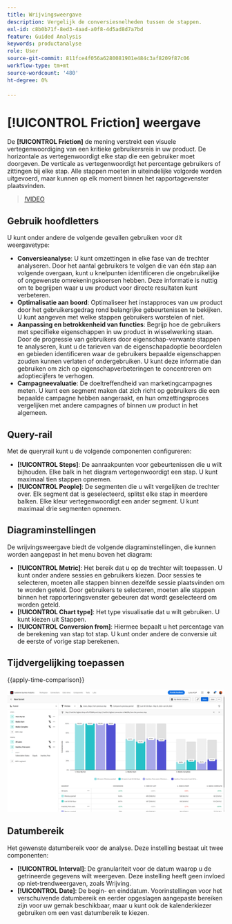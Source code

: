 ```yaml
---
title: Wrijvingsweergave
description: Vergelijk de conversiesnelheden tussen de stappen.
exl-id: c8b0b71f-8ed3-4aad-a0f8-4d5ad8d7a7bd
feature: Guided Analysis
keywords: productanalyse
role: User
source-git-commit: 811fce4f056a6280081901e484c3af8209f87c06
workflow-type: tm+mt
source-wordcount: '480'
ht-degree: 0%

---
```


# [!UICONTROL Friction] weergave

De **[!UICONTROL Friction]** de mening verstrekt een visuele vertegenwoordiging van een kritieke gebruikersreis in uw product. De horizontale as vertegenwoordigt elke stap die een gebruiker moet doorgeven. De verticale as vertegenwoordigt het percentage gebruikers of zittingen bij elke stap. Alle stappen moeten in uiteindelijke volgorde worden uitgevoerd, maar kunnen op elk moment binnen het rapportagevenster plaatsvinden.

>[!VIDEO](https://video.tv.adobe.com/v/3421663/?learn=on)

## Gebruik hoofdletters

U kunt onder andere de volgende gevallen gebruiken voor dit weergavetype:

* **Conversieanalyse**: U kunt omzettingen in elke fase van de trechter analyseren. Door het aantal gebruikers te volgen die van één stap aan volgende overgaan, kunt u knelpunten identificeren die ongebruikelijke of ongewenste omrekeningskoersen hebben. Deze informatie is nuttig om te begrijpen waar u uw product voor directe resultaten kunt verbeteren.
* **Optimalisatie aan boord**: Optimaliseer het instapproces van uw product door het gebruikersgedrag rond belangrijke gebeurtenissen te bekijken. U kunt aangeven met welke stappen gebruikers worstelen of niet.
* **Aanpassing en betrokkenheid van functies**: Begrijp hoe de gebruikers met specifieke eigenschappen in uw product in wisselwerking staan. Door de progressie van gebruikers door eigenschap-verwante stappen te analyseren, kunt u de tarieven van de eigenschapadoptie beoordelen en gebieden identificeren waar de gebruikers bepaalde eigenschappen zouden kunnen verlaten of ondergebruiken. U kunt deze informatie dan gebruiken om zich op eigenschapverbeteringen te concentreren om adoptiecijfers te verhogen.
* **Campagneevaluatie**: De doeltreffendheid van marketingcampagnes meten. U kunt een segment maken dat zich richt op gebruikers die een bepaalde campagne hebben aangeraakt, en hun omzettingsproces vergelijken met andere campagnes of binnen uw product in het algemeen.

## Query-rail

Met de queryrail kunt u de volgende componenten configureren:

* **[!UICONTROL Steps]**: De aanraakpunten voor gebeurtenissen die u wilt bijhouden. Elke balk in het diagram vertegenwoordigt een stap. U kunt maximaal tien stappen opnemen.
* **[!UICONTROL People]**: De segmenten die u wilt vergelijken de trechter over. Elk segment dat is geselecteerd, splitst elke stap in meerdere balken. Elke kleur vertegenwoordigt een ander segment. U kunt maximaal drie segmenten opnemen.

## Diagraminstellingen

De wrijvingsweergave biedt de volgende diagraminstellingen, die kunnen worden aangepast in het menu boven het diagram:

* **[!UICONTROL Metric]**: Het bereik dat u op de trechter wilt toepassen. U kunt onder andere sessies en gebruikers kiezen. Door sessies te selecteren, moeten alle stappen binnen dezelfde sessie plaatsvinden om te worden geteld. Door gebruikers te selecteren, moeten alle stappen binnen het rapporteringsvenster gebeuren dat wordt geselecteerd om worden geteld.
* **[!UICONTROL Chart type]**: Het type visualisatie dat u wilt gebruiken. U kunt kiezen uit Stappen.
* **[!UICONTROL Conversion from]**: Hiermee bepaalt u het percentage van de berekening van stap tot stap. U kunt onder andere de conversie uit de eerste of vorige stap berekenen.

## Tijdvergelijking toepassen

{{apply-time-comparison}}

![Vergelijking van wrijvingstijd](../assets/friction-compare.png)

## Datumbereik

Het gewenste datumbereik voor de analyse. Deze instelling bestaat uit twee componenten:

* **[!UICONTROL Interval]**: De granulariteit voor de datum waarop u de getrineerde gegevens wilt weergeven. Deze instelling heeft geen invloed op niet-trendweergaven, zoals Wrijving.
* **[!UICONTROL Date]**: De begin- en einddatum. Voorinstellingen voor het verschuivende datumbereik en eerder opgeslagen aangepaste bereiken zijn voor uw gemak beschikbaar, maar u kunt ook de kalenderkiezer gebruiken om een vast datumbereik te kiezen.
